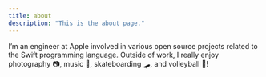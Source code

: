 ```yaml
---
title: about
description: "This is the about page."
---
```


I’m an engineer at Apple involved in various open source projects related to the Swift programming language. Outside of work, I really enjoy photography 📷, music 🎹, skateboarding 🛹, and volleyball 🏐!
